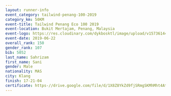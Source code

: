 ```yaml
--- 
layout: runner-info 
event_category: tailwind-penang-100-2019 
category_km: 50KM 
event-title: Tailwind Penang Eco 100 2019 
event-location: Bukit Mertajam, Penang, Malaysia 
event-logo: https://res.cloudinary.com/dykbosktl/image/upload/v1573614442/Logo/Logo_gqlzi3.jpg 
event-date: 2019-06-22 
overall_rank: 150
gender_rank: 107
bib: 5052
last_name: Sahrizam
first_name: Sani
gender: Male
nationality: MAS
city: Klang
finish: 17-21-04
certificate: https-//drive.google.com/file/d/1X8Z8YkZd9fjSRmgSKMhMht4At0Z8hdA/view?usp=sharing
--- 
```

